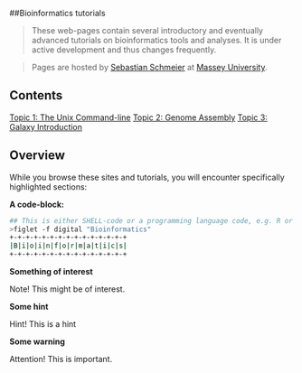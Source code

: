 ##Bioinformatics tutorials
>These web-pages contain several introductory and eventually advanced tutorials on bioinformatics tools and analyses. It is under active development and thus changes frequently.

> Pages are hosted by [Sebastian Schmeier](http://compbio.massey.ac.nz/schmeier) at [Massey University](http://massey.ac.nz).

## Contents

[Topic 1: The Unix Command-line](unix-cmd/index.md)
[Topic 2: Genome Assembly](genome-assembly/index.md)
[Topic 3: Galaxy Introduction](galaxy-intro/index.md)


## Overview
While you browse these sites and tutorials, you will encounter specifically highlighted sections:

**A code-block:**
```bash
## This is either SHELL-code or a programming language code, e.g. R or python
>figlet -f digital "Bioinformatics"
+-+-+-+-+-+-+-+-+-+-+-+-+-+-+
|B|i|o|i|n|f|o|r|m|a|t|i|c|s|
+-+-+-+-+-+-+-+-+-+-+-+-+-+-+
```

**Something of interest**

Note! This might be of interest.

**Some hint**

Hint! This is a hint

**Some warning**

Attention! This is important.





